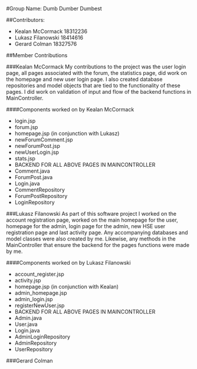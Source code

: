 #Group Name: Dumb Dumber Dumbest

##Contributors:
- Kealan McCormack 18312236
- Lukasz Filanowski 18414616
- Gerard Colman 18327576

##Member Contributions

###Kealan McCormack
My contributions to the project was the user login page, all pages associated with the forum, the statistics page, did work on the 
homepage and new user login page. I also created database repositories and model objects that are tied to the functionality of these pages. 
I did work on validation of input and flow of the backend functions in MainController.  

####Components worked on by Kealan McCormack
- login.jsp
- forum.jsp
- homepage.jsp (in conjunction with Lukasz)
- newForumComment.jsp
- newForumPost.jsp
- newUserLogin.jsp
- stats.jsp
- BACKEND FOR ALL ABOVE PAGES IN MAINCONTROLLER
- Comment.java
- ForumPost.java
- Login.java
- CommentRepository
- ForumPostRepository
- LoginRepository


###Lukasz Filanowski
As part of this software project I worked on the account registration page, worked on the main homepage for the user, 
homepage for the admin, login page for the admin, new HSE user registration page
and last activity page. Any accompanying databases and model classes were also created by me. Likewise, any methods in the MainController
that ensure the backend for the pages functions were made by me.

####Components worked on by Lukasz Filanowski
- account_register.jsp
- activity.jsp
- homepage.jsp (in conjunction with Kealan)
- admin_homepage.jsp
- admin_login.jsp
- registerNewUser.jsp
- BACKEND FOR ALL ABOVE PAGES IN MAINCONTROLLER
- Admin.java
- User.java
- Login.java
- AdminLoginRepository
- AdminRepository
- UserRepository

###Gerard Colman 